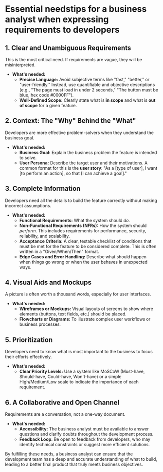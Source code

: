 # Essential needstips for a business analyst when expressing requirements to developers

## 1. **Clear and Unambiguous Requirements**
This is the most critical need. If requirements are vague, they will be misinterpreted.

*   **What's needed:**
    *   **Precise Language:** Avoid subjective terms like "fast," "better," or "user-friendly." Instead, use quantifiable and objective descriptions (e.g., "The page must load in under 2 seconds," "The button must be blue, hex code #0000FF").
    *   **Well-Defined Scope:** Clearly state what is **in scope** and what is **out of scope** for a given feature.

## 2. **Context: The "Why" Behind the "What"**
Developers are more effective problem-solvers when they understand the business goal.

*   **What's needed:**
    *   **Business Goal:** Explain the business problem the feature is intended to solve.
    *   **User Persona:** Describe the target user and their motivations. A common format for this is the **user story**: "As a [type of user], I want [to perform an action], so that [I can achieve a goal]."

## 3. **Complete Information**
Developers need all the details to build the feature correctly without making incorrect assumptions.

*   **What's needed:**
    *   **Functional Requirements:** What the system should *do*.
    *   **Non-Functional Requirements (NFRs):** How the system should *perform*. This includes requirements for performance, security, reliability, and scalability.
    *   **Acceptance Criteria:** A clear, testable checklist of conditions that must be met for the feature to be considered complete. This is often written in a "Given/When/Then" format.
    *   **Edge Cases and Error Handling:** Describe what should happen when things go wrong or when the user behaves in unexpected ways.

## 4. **Visual Aids and Mockups**
A picture is often worth a thousand words, especially for user interfaces.

*   **What's needed:**
    *   **Wireframes or Mockups:** Visual layouts of screens to show where elements (buttons, text fields, etc.) should be placed.
    *   **Flowcharts or Diagrams:** To illustrate complex user workflows or business processes.

## 5. **Prioritization**
Developers need to know what is most important to the business to focus their efforts effectively.

*   **What's needed:**
    *   **Clear Priority Levels:** Use a system like MoSCoW (Must-have, Should-have, Could-have, Won't-have) or a simple High/Medium/Low scale to indicate the importance of each requirement.

## 6. **A Collaborative and Open Channel**
Requirements are a conversation, not a one-way document.

*   **What's needed:**
    *   **Accessibility:** The business analyst must be available to answer questions and clarify doubts throughout the development process.
    *   **Feedback Loop:** Be open to feedback from developers, who may identify technical constraints or suggest more efficient solutions.

By fulfilling these needs, a business analyst can ensure that the development team has a deep and accurate understanding of what to build, leading to a better final product that truly meets business objectives.
